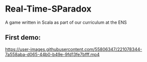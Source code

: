 # Real-Time-SParadox
A game written in Scala as part of our curriculum at the ENS

## First demo:
https://user-images.githubusercontent.com/55806347/221078344-7a558aba-d065-44b0-b49e-9fd13fe7bfff.mp4

